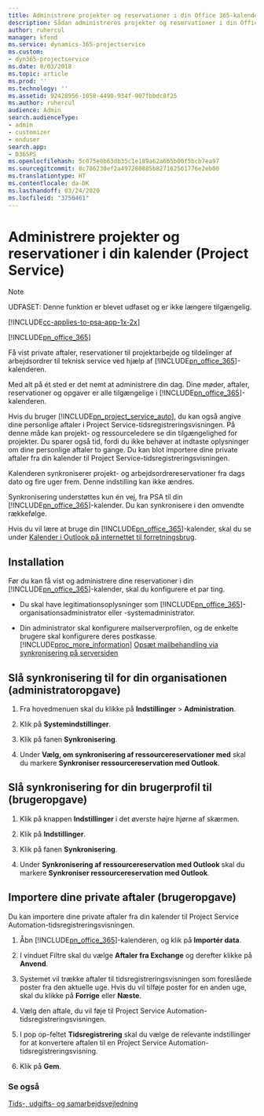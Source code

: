 ```yaml
---
title: Administrere projekter og reservationer i din Office 365-kalender
description: Sådan administreres projekter og reservationer i din Office 365-kalender
author: ruhercul
manager: kfend
ms.service: dynamics-365-projectservice
ms.custom:
- dyn365-projectservice
ms.date: 8/03/2018
ms.topic: article
ms.prod: ''
ms.technology: ''
ms.assetid: 92428956-1058-4490-934f-907fbbdc8f25
ms.author: ruhercul
audience: Admin
search.audienceType:
- admin
- customizer
- enduser
search.app:
- D365PS
ms.openlocfilehash: 5c075e0b63db35c1e189a62a6b5b00f5bcb7ea97
ms.sourcegitcommit: 8c786230ef2a497280885b827162561776e2eb00
ms.translationtype: HT
ms.contentlocale: da-DK
ms.lasthandoff: 03/24/2020
ms.locfileid: "3750461"
---
```

# <a name="manage-projects-and-bookings-in-your-calendar-project-service"></a>Administrere projekter og reservationer i din kalender (Project Service)

> [!Note]
> UDFASET: Denne funktion er blevet udfaset og er ikke længere tilgængelig.

[!INCLUDE[cc-applies-to-psa-app-1x-2x](../includes/cc-applies-to-psa-app-1x-2x.md)]

[!INCLUDE[pn_office_365](../includes/pn-office-365.md)] 

Få vist private aftaler, reservationer til projektarbejde og tildelinger af arbejdsordrer til teknisk service ved hjælp af [!INCLUDE[pn_office_365](../includes/pn-office-365.md)]-kalenderen.  
  
 Med alt på ét sted er det nemt at administrere din dag. Dine møder, aftaler, reservationer og opgaver er alle tilgængelige i [!INCLUDE[pn_office_365](../includes/pn-office-365.md)]-kalenderen.  
  
 Hvis du bruger [!INCLUDE[pn_project_service_auto](../includes/pn-project-service-auto.md)], du kan også angive dine personlige aftaler i Project Service-tidsregistreringsvisningen. På denne måde kan projekt- og ressourceledere se din tilgængelighed for projekter. Du sparer også tid, fordi du ikke behøver at indtaste oplysninger om dine personlige aftaler to gange. Du kan blot importere dine private aftaler fra din kalender til Project Service-tidsregistreringsvisningen.  
  
 Kalenderen synkroniserer projekt- og arbejdsordrereservationer fra dags dato og fire uger frem. Denne indstilling kan ikke ændres.  
  
 Synkronisering understøttes kun én vej, fra PSA til din [!INCLUDE[pn_office_365](../includes/pn-office-365.md)]-kalender. Du kan synkronisere i den omvendte rækkefølge. 
  
 Hvis du vil lære at bruge din [!INCLUDE[pn_office_365](../includes/pn-office-365.md)]-kalender, skal du se under [Kalender i Outlook på internettet til forretningsbrug](https://support.office.com/article/Calendar-in-Outlook-on-the-web-for-business-5219c457-d1fe-4c2f-9032-1a816b88e936).  
  
## <a name="setup"></a>Installation  
 Før du kan få vist og administrere dine reservationer i din [!INCLUDE[pn_office_365](../includes/pn-office-365.md)]-kalender, skal du konfigurere et par ting.  
  
- Du skal have legitimationsoplysninger som [!INCLUDE[pn_office_365](../includes/pn-office-365.md)]-organisationsadministrator eller -systemadministrator.  
  
- Din administrator skal konfigurere mailserverprofilen, og de enkelte brugere skal konfigurere deres postkasse. [!INCLUDE[proc_more_information](../includes/proc-more-information.md)] [Opsæt mailbehandling via synkronisering på serversiden](../admin/set-up-server-side-synchronization-of-email-appointments-contacts-and-tasks.md)  
  
## <a name="turn-on-synchronization-for-your-organization-admin-task"></a>Slå synkronisering til for din organisationen (administratoropgave)  
  
1.  Fra hovedmenuen skal du klikke på **Indstillinger** > **Administration**.  
  
2.  Klik på **Systemindstillinger**.  
  
3.  Klik på fanen **Synkronisering**.  
  
4.  Under **Vælg, om synkronisering af ressourcereservationer med** skal du markere **Synkroniser ressourcereservation med Outlook**.  
  
## <a name="turn-on-synchronization-for-your-user-profile-user-task"></a>Slå synkronisering for din brugerprofil til (brugeropgave)  
  
1.  Klik på knappen **Indstillinger** i det øverste højre hjørne af skærmen.  
  
2.  Klik på **Indstillinger**.  
  
3.  Klik på fanen **Synkronisering**.  
  
4.  Under **Synkronisering af ressourcereservation med Outlook** skal du markere **Synkroniser ressourcereservation med Outlook**.  
  
## <a name="import-your-personal-appointments-user-task"></a>Importere dine private aftaler (brugeropgave)  
 Du kan importere dine private aftaler fra din kalender til Project Service Automation-tidsregistreringsvisningen.  
  
1. Åbn [!INCLUDE[pn_office_365](../includes/pn-office-365.md)]-kalenderen, og klik på **Importér data**.  
  
2. I vinduet Filtre skal du vælge **Aftaler fra Exchange** og derefter klikke på **Anvend**.  
  
3. Systemet vil trække aftaler til tidsregistreringsvisningen som foreslåede poster fra den aktuelle uge. Hvis du vil tilføje poster for en anden uge, skal du klikke på **Forrige** eller **Næste**.  
  
4. Vælg den aftale, du vil føje til Project Service Automation-tidsregistreringsvisningen.  
  
5. I pop op-feltet **Tidsregistrering** skal du vælge de relevante indstillinger for at konvertere aftalen til en Project Service Automation-tidsregistreringsvisning.  
  
6. Klik på **Gem**.  
  
### <a name="see-also"></a>Se også  
 [Tids-, udgifts- og samarbejdsvejledning](../project-service/time-expense-collaboration-guide.md)
